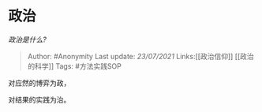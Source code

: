 # 政治
*政治是什么?*

> Author: #Anonymity
> Last update: *23/07/2021* 
> Links:[[政治信仰]] [[政治的科学]] 
> Tags:  #方法实践SOP 
 

 
对应然的博弈为政，

对结果的实践为治。



